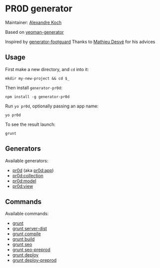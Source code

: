 # PR0D generator

Maintainer: [Alexandre Koch](https://github.com/hazart/generator-pr0d/)

Based on [yeoman-generator](https://github.com/yeoman/yeoman-generator/)

Inspired by [generator-footguard](https://github.com/mazerte/generator-footguard)
Thanks to [Mathieu Desvé](https://github.com/mazerte/) for his advices

## Usage

First make a new directory, and `cd` into it:
```
mkdir my-new-project && cd $_
```

Then install `generator-pr0d`:
```
npm install -g generator-pr0d
```

Run `yo pr0d`, optionally passing an app name:
```
yo pr0d
```

To see the result launch:
```
grunt
```

## Generators

Available generators:

* [pr0d](#app) (aka [pr0d:app](#app))
* [pr0d:collection](#collection)
* [pr0d:model](#model)
* [pr0d:view](#view)

## Commands

Available commands:

* [grunt](#server)
* [grunt server-dist](#server-dist)
* [grunt compile](#compile)
* [grunt build](#build)
* [grunt seo](#seo)
* [grunt seo-preprod](#seo-preprod)
* [grunt deploy](#deploy)
* [grunt deploy-preprod](#deploy-preprod)